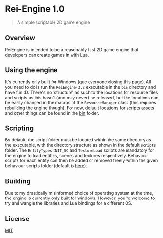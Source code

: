 # Rei-Engine 1.0

> A simple scriptable 2D game engine

## Overview
ReiEngine is intended to be a reasonably fast 2D game engine that developers can
create games in with Lua. 

## Using the engine
It's currently only built for Windows (que everyone closing this page).
All you need to do is run the `ReiEngine-3.2` executable in the `bin` 
directory and have fun :D.
There's no 'structure' as such to the locations for resource files and scripts
as this hasn't (and may never) be released, but the locations can be easily changed
in the macros of the `ResourceManager` class (this requires rebuilding the engine though).
For now, default locations for scripts assets and other things can be found in the [bin](./bin)
folder.

## Scripting
By default, the script folder must be located within the same directory 
as the executable, with the directory structure as shown in the default 
`scripts` folder. The `EntityTypes` `INIT_SC` and `TextureLoad` scripts 
are mandatory for the engine to load entities, scenes and textures 
respectively. Behaviour scripts for each entity can then be added or 
removed freely within the given behaviour scripts folder (default is [here](./bin/scripts/Behaviour/)).

## Building
Due to my drastically misinformed choice of operating system at the time, the engine
is currently only built for windows. However, you're welcome to try and wangle the libraries
and Lua bindings for a different OS.

## License
[MIT](./LICENSE)
